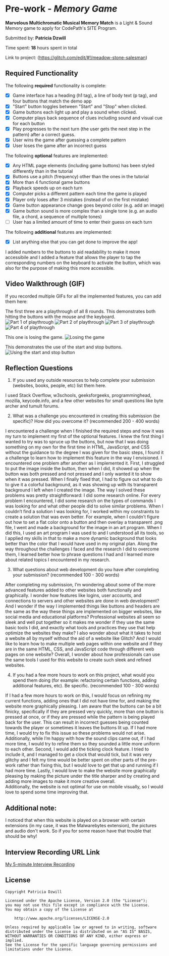 # Pre-work - *Memory Game*

**Marvelous Multichromatic Musical Memory Match** is a Light & Sound Memory game to apply for CodePath's SITE Program. 

Submitted by: **Patricia Dzwill**

Time spent: **18** hours spent in total

Link to project: (https://glitch.com/edit/#!/meadow-stone-salesman)

## Required Functionality

The following **required** functionality is complete:

* [x] Game interface has a heading (h1 tag), a line of body text (p tag), and four buttons that match the demo app
* [x] "Start" button toggles between "Start" and "Stop" when clicked. 
* [x] Game buttons each light up and play a sound when clicked. 
* [x] Computer plays back sequence of clues including sound and visual cue for each button
* [x] Play progresses to the next turn (the user gets the next step in the pattern) after a correct guess. 
* [x] User wins the game after guessing a complete pattern
* [x] User loses the game after an incorrect guess

The following **optional** features are implemented:

* [x] Any HTML page elements (including game buttons) has been styled differently than in the tutorial
* [x] Buttons use a pitch (frequency) other than the ones in the tutorial
* [x] More than 4 functional game buttons
* [x] Playback speeds up on each turn
* [x] Computer picks a different pattern each time the game is played
* [x] Player only loses after 3 mistakes (instead of on the first mistake)
* [x] Game button appearance change goes beyond color (e.g. add an image)
* [x] Game button sound is more complex than a single tone (e.g. an audio file, a chord, a sequence of multiple tones)
* [ ] User has a limited amount of time to enter their guess on each turn

The following **additional** features are implemented:

- [x] List anything else that you can get done to improve the app!

I added numbers to the buttons to aid readability to make it more accessibile and
I added a feature that allows the player to tap the corresponding numbers on the
keyboard to activate the button, which was also for the purpose of making this
more accessible.

## Video Walkthrough (GIF)

If you recorded multiple GIFs for all the implemented features, you can add them here:

The first three are a playthrough of all 8 rounds.  This demonstrates both hitting the buttons with the mouse and the keyboard.
![Part 1 of playthrough](https://cdn.glitch.global/22e0e08b-767b-40e4-9bb5-a77b49d652eb/part%201.gif?v=1648698226332)
![Part 2 of playthrough](https://cdn.glitch.global/22e0e08b-767b-40e4-9bb5-a77b49d652eb/part%202.gif?v=1648698227774)
![Part 3 of playthrough](https://cdn.glitch.global/22e0e08b-767b-40e4-9bb5-a77b49d652eb/part%203.gif?v=1648698229665)
![Part 4 of playthrough](https://cdn.glitch.global/22e0e08b-767b-40e4-9bb5-a77b49d652eb/part%204.gif?v=1648698231584)

This one is losing the game.
![Losing the game](https://cdn.glitch.global/22e0e08b-767b-40e4-9bb5-a77b49d652eb/lose.gif?v=1648698233520)

This demonstrates the use of the start and stop buttons.
![Using the start and stop button](https://cdn.glitch.global/22e0e08b-767b-40e4-9bb5-a77b49d652eb/start%20stop.gif?v=1648698234858)

## Reflection Questions
1. If you used any outside resources to help complete your submission (websites, books, people, etc) list them here. 

I used Stack Overflow, w3schools, geeksforgeeks, programminghead, mozilla, keycode.info, and a few other websites for small questions like byte archer and tumult forums.

2. What was a challenge you encountered in creating this submission (be specific)? 
How did you overcome it? (recommended 200 - 400 words)

I encountered a challenge when I finished the required steps and now it was my turn 
to implement my first of the optional features.  I knew the first thing I wanted to 
try was to spruce up the buttons, but now that I was doing something on my own for 
the first time in HTML, JavaScript, and CSS without the guidance to the degree I was 
given for the basic steps, I found it a challenge to learn how to implement this 
feature in the way I envisioned.  I encountered one problem after another as I 
implemented it.  First, I struggled to put the image inside the button, then when 
I did, it showed up when the button was both pressed and not pressed and I only 
wanted it to show when it was pressed.  When I finally fixed that, I had to figure 
out what to do to give it a colorful background, as it was showing up with its 
transparent background I left when I created the image.  The way I solved these 
problems was pretty straightforward: I did some research online.  For every problem 
I encountered, I did some research on the types of commands I was looking for and 
what other people did to solve similar problems.  When I couldn’t find a solution 
I was looking for, I worked within my constraints to create a solution that was 
even better.  For example, when I couldn’t figure out how to set a flat color onto 
a button and then overlay a transparent .png file, I went and made a background for 
the image in an art program.  When I did this, I used an art program I was used to 
and I understood all its tools, so I applied my skills in that to make a more dynamic 
background that looks better than the color that I would have used in my original plan.
Along  the way throughout the challenges I faced and the research I did to overcome them,
I learned better how to phrase questions I had and I learned more about related topics 
I encountered in my research.


3. What questions about web development do you have after completing your submission? (recommended 100 - 300 words)

After completing my submission, I’m wondering about some of the more advanced 
features added to other websites both functionally and graphically.  I wonder 
how features like logins, user accounts, and connections to servers and other 
websites are done in web development?  And I wonder if the way I implemented 
things like buttons and headers are the same as the way these things are implemented 
on bigger websites, like social media and educational platforms?  Professional 
websites all seem so sleek and well put together so it makes me wonder if they 
use the same basic tools I did, and exactly what tools and practices they use 
that help optimize the websites they make?  I also wonder about what it takes to 
host a website all by myself without the aid of a website like Glitch?  And I would 
like to learn how to make multiple web pages within one website and if they are 
in the same HTML, CSS, and JavaScript code through different web pages on one 
website?  Overall, I wonder about how professionals can use the same tools I used 
for this website to create such sleek and refined websites.

4. If you had a few more hours to work on this project, what would you spend them doing (for example: refactoring certain functions, adding additional features, etc). Be specific. (recommended 100 - 300 words)

If I had a few more hours to work on this, I would focus on refining my current 
functions, adding ones that I did not have time for, and making the website more 
graphically pleasing.  I am aware that the buttons can be a bit finicky, specifically 
if they are pressed very quickly, more than one button is pressed at once, or if they 
are pressed while the pattern is being played back for the user.  This can result in 
incorrect guesses being counted towards the player or sometimes it leaves the buttons 
lit up.  If I had more time, I would try to fix this issue so these problems would 
not arise.  Additionally, while I’m happy with how the sound clips came out, if I had 
more time, I would try to refine them so they sounded a little more uniform to each 
other.  Second, I would add the ticking clock feature.  I tried to include it, and I 
managed to get a clock that would tick, but it was very glitchy and I felt my time 
would be better spent on other parts of the pre-work rather than fixing this, but I 
would love to get that up and running if I had more time.  Lastly, I would love to 
make the website more graphically pleasing by making the picture under the title sharper
and by creating and adding more images to make it more creative overall.  
Additionally, the website is not optimal for use on mobile visually, so 
I would love to spend some time improving that.


## Additional note:
I noticed that when this website is played on a browser with certain extensions
(in my case, it was the Malwarebytes extension), the pictures and audio don't work.
So if you for some reason have that trouble that should be why!


## Interview Recording URL Link

[My 5-minute Interview Recording](https://www.loom.com/share/67a47c44f5e846c19ce797ec8109f1a8)


## License

    Copyright Patricia Dzwill

    Licensed under the Apache License, Version 2.0 (the "License");
    you may not use this file except in compliance with the License.
    You may obtain a copy of the License at

        http://www.apache.org/licenses/LICENSE-2.0

    Unless required by applicable law or agreed to in writing, software
    distributed under the License is distributed on an "AS IS" BASIS,
    WITHOUT WARRANTIES OR CONDITIONS OF ANY KIND, either express or implied.
    See the License for the specific language governing permissions and
    limitations under the License.